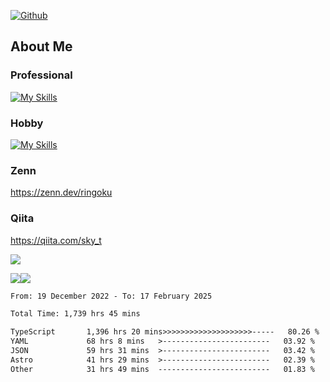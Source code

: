 [![Github](https://img.shields.io/github/followers/skyt-a?label=Follow&style=social)](https://github.com/skyt-a)

## About Me
### Professional
[![My Skills](https://skillicons.dev/icons?i=react,ts,js,nodejs,java,graphql,firebase,githubactions&theme=light)](https://skillicons.dev)
### Hobby
[![My Skills](https://skillicons.dev/icons?i=unity,rust,py&theme=light)](https://skillicons.dev)

### Zenn
https://zenn.dev/ringoku
### Qiita
https://qiita.com/sky_t


![](https://github-profile-summary-cards.vercel.app/api/cards/profile-details?username=skyt-a&theme=default)

![](https://github-profile-summary-cards.vercel.app/api/cards/repos-per-language?username=skyt-a&theme=default)![](https://github-profile-summary-cards.vercel.app/api/cards/stats?username=RinGoku&theme=default)

<!--START_SECTION:waka-->

```txt
From: 19 December 2022 - To: 17 February 2025

Total Time: 1,739 hrs 45 mins

TypeScript       1,396 hrs 20 mins>>>>>>>>>>>>>>>>>>>>-----   80.26 %
YAML             68 hrs 8 mins   >------------------------   03.92 %
JSON             59 hrs 31 mins  >------------------------   03.42 %
Astro            41 hrs 29 mins  >------------------------   02.39 %
Other            31 hrs 49 mins  -------------------------   01.83 %
```

<!--END_SECTION:waka-->
